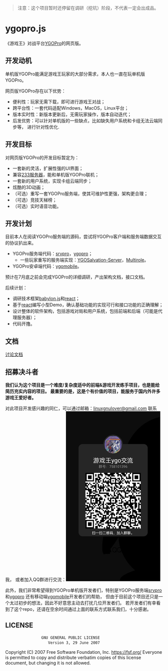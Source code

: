 > 注意：这个项目暂时还停留在调研（挖坑）阶段，不代表一定会出成品。
# ygopro.js
《游戏王》对战平台[YGOPro](https://github.com/Fluorohydride/ygopro)的网页版。

## 开发动机
单机版YGOPro能满足游戏王玩家的大部分需求，本人也一直在玩单机版YGOPro。

网页版YGOPro存在以下优势：
- 便利性：玩家无需下载，即可进行游戏王对战；
- 跨平台性：一套代码适配Windows，MacOS，Linux平台；
- 版本实时性：新版本更新后，无需玩家操作，版本自动迭代；
- 后发优势：可以针对单机版的一些缺点，比如缺失用户系统和卡组无法云端同步等，
进行针对性优化.

## 开发目标
对网页版YGOPro的开发目标暂定为：
- 一套新的灵活，扩展性强的UI界面；
- 兼容[233服务器](https://ygo233.com/)，能和单机版YGOPro联机；
- 一套新的用户系统，实现卡组云端同步；
- 炫酷的3D动画；
- （可选）重写一套YGOPro服务端，使其可维护性更强，架构更合理；
- （可选）竞技天梯榜；
- （可选）实时语音功能。

## 开发计划
目前本人在阅读YGOPro服务端的源码，尝试将YGOPro客户端和服务端数据交互的协议扒出来。

- YGOPro服务端代码：[srvpro](https://github.com/mycard/srvpro)，[ygopro](https://github.com/mycard/ygopro/tree/server)；
  - 一些玩家重写的服务端实现：[YGOSalvation-Server](https://github.com/SalvationDevelopment/YGOSalvation-Server)，[Multirole](https://github.com/DyXel/Multirole)。
- YGOPro安卓端代码：[ygomobile](https://github.com/mycard/ygomobile)。

预计在7月底之前会完成YGOPro的详细调研，产出架构文档，接口文档。

后续计划：
- 调研技术框架[babylon.js](https://www.babylonjs.com/)和[react](https://reactjs.org/)；
- 基于[react](https://reactjs.org/)编写小型Demo，确认基础功能的实现可行和接口功能的正确理解；
- 设计整体的软件架构，包括游戏对局和用户系统，包括前端和后端（可能是代理服务器）；
- 代码开撸。

## 文档
[讨论文档](./doc/discuss)

## 招募决斗者

**我们认为这个项目是一个难度/复杂度适中的前端&游戏开发练手项目，也是能给简历充实内容的项目。
最重要的是，这是个有价值的项目，能服务于国内外许多游戏王爱好者。**

对此项目开发感兴趣的同仁，可以通过邮箱：linuxgnulover@gmail.com 联系我，
或者加入QQ群进行交流：<img src="./assets/ygo_qq.png" width=300 high=300>

此外，我们非常希望得到YGOPro单机版开发者们，特别是YGOPro服务端[srvpro](https://github.com/mycard/srvpro)和[ygopro](https://github.com/mycard/ygopro/tree/server)
还有移动端[ygomobile](https://github.com/mycard/ygomobile)开发者们的帮助，
但由于目前这个项目还只是一个太过初步的想法，因此不好意思主动去打扰几位开发者们。
若开发者们有幸看到了这个repo，还请在空余时间通过上面的联系方式联系我们，十分感谢。

## LICENSE
                    GNU GENERAL PUBLIC LICENSE
                       Version 3, 29 June 2007

 Copyright (C) 2007 Free Software Foundation, Inc. <https://fsf.org/>
 Everyone is permitted to copy and distribute verbatim copies
 of this license document, but changing it is not allowed.
